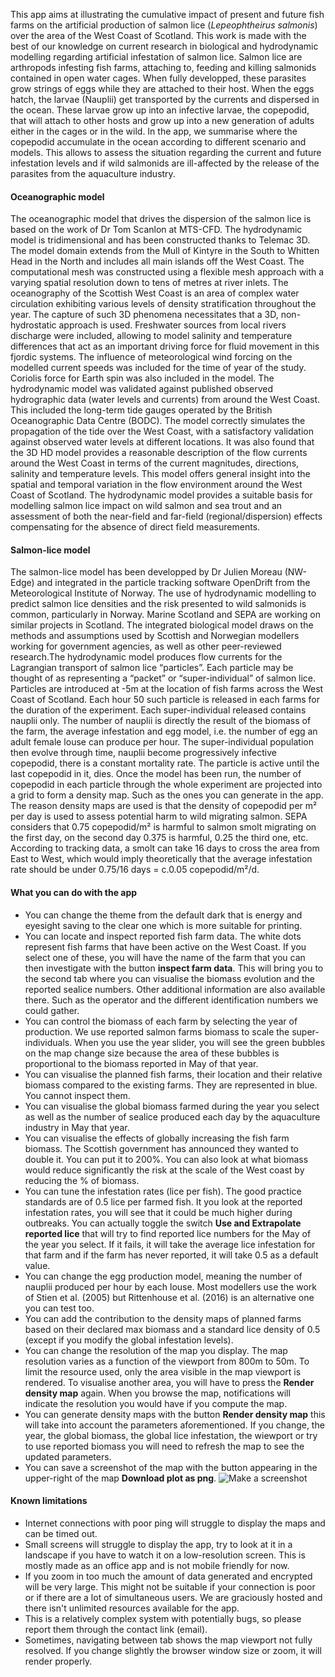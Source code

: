 This app aims at illustrating the cumulative impact of present and future fish farms on the artificial production of salmon lice (*Lepeophtheirus salmonis*) over the area of the West Coast of Scotland. This work is made with the best of our knowledge on current research in biological and hydrodynamic modelling regarding artificial infestation of salmon lice. Salmon lice are arthropods infesting fish farms, attaching to, feeding and killing salmonids contained in open water cages. When fully developped, these parasites grow strings of eggs while they are attached to their host. When the eggs hatch, the larvae (Nauplii) get transported by the currents and dispersed in the ocean. These larvae grow up into an infective larvae, the copepodid, that will attach to other hosts and grow up into a new generation of adults either in the cages or in the wild. In the app, we summarise where the copepodid accumulate in the ocean according to different scenario and models. This allows to assess the situation regarding the current and future infestation levels and if wild salmonids are ill-affected by the release of the parasites from the aquaculture industry.

#### Oceanographic model
The oceanographic model that drives the dispersion of the salmon lice is based on the work of Dr Tom Scanlon at MTS-CFD. The hydrodynamic model is tridimensional and has been constructed thanks to Telemac 3D. The model domain extends from the Mull of Kintyre in the South to Whitten Head in the North and includes all main islands off the West Coast. The computational mesh was constructed using a flexible mesh approach with a varying spatial resolution down to tens of metres at river inlets. The oceanography of the Scottish West Coast is an area of complex water circulation exhibiting various levels of density stratification throughout the year. The capture of such 3D phenomena necessitates that a 3D, non-hydrostatic approach is used. Freshwater sources from local rivers discharge were included, allowing to model salinity and temperature differences that act as an important driving force for fluid movement in this fjordic systems. The influence of meteorological wind forcing on the modelled current speeds was included for the time of year of the study. Coriolis force for Earth spin was also included in the model. The hydrodynamic model was validated against published observed hydrographic data (water levels and currents) from around the West Coast. This included the long-term tide gauges operated by the British Oceanographic Data Centre (BODC). The model correctly simulates the propagation of the tide over the West Coast, with a satisfactory validation against observed water levels at different locations. It was also found that the 3D HD model provides a reasonable description of the flow currents around the West Coast in terms of the current magnitudes, directions, salinity and temperature levels.
This model offers general insight into the spatial and temporal variation in the flow environment around the West Coast of Scotland. The hydrodynamic model provides a suitable basis for modelling salmon lice impact on wild salmon and sea trout and an assessment of both the near-field and far-field (regional/dispersion) effects compensating for the absence of direct field measurements.

#### Salmon-lice model
The salmon-lice model has been developped by Dr Julien Moreau (NW-Edge) and integrated in the particle tracking software OpenDrift from the Meteorological Institute of Norway. The use of hydrodynamic modelling to predict salmon lice densities and the risk presented to wild salmonids is common, particularly in Norway. Marine Scotland and SEPA are working on similar projects in Scotland. The integrated biological model draws on the methods and assumptions used by Scottish and Norwegian modellers working for government agencies, as well as other peer-reviewed research.The hydrodynamic model produces flow currents for the Lagrangian transport of salmon lice “particles”. Each particle may be thought of as representing a “packet” or “super-individual” of salmon lice. Particles are introduced at -5m at the location of fish farms across the West Coast of Scotland. Each hour 50 such particle is released in each farms for the duration of the experiment. Each super-individual released contains nauplii only. The number of nauplii is directly the result of the biomass of the farm, the average infestation and egg model, i.e. the number of egg an adult female louse can produce per hour. The super-individual population then evolve through time, nauplii become progressively infective copepodid, there is a constant mortality rate. The particle is active until the last copepodid in it, dies.
Once the model has been run, the number of copepodid in each particle through the whole experiment are projected into a grid to form a density map. Such as the ones you can generate in the app. The reason density maps are used is that the density of copepodid per m² per day is used to assess potential harm to wild migrating salmon. SEPA considers that 0.75 copepodid/m² is harmful to salmon smolt migrating on the first day, on the second day 0.375 is harmful, 0.25 the third one, etc. According to tracking data, a smolt can take 16 days to cross the area from East to West, which would imply theoretically that the average infestation rate should be under 0.75/16 days = c.0.05 copepodid/m²/d. 

#### What you can do with the app
  * You can change the theme from the default dark that is energy and eyesight saving to the clear one which is more suitable for printing. 
  * You can locate and inspect reported fish farm data. The white dots represent fish farms that have been active on the West Coast. If you select one of these, you will have the name of the farm that you can then investigate with the button **inspect farm data**. This will bring you to the second tab where you can visualise the biomass evolution and the reported sealice numbers. Other additional information are also available there. Such as the operator and the different identification numbers we could gather.
  * You can control the biomass of each farm by selecting the year of production. We use reported salmon farms biomass to scale the super-individuals. When you use the year slider, you will see the green bubbles on the map change size because the area of these bubbles is proportional to the biomass reported in May of that year.
  * You can visualise the planned fish farms, their location and their relative biomass compared to the existing farms. They are represented in blue. You cannot inspect them.
  * You can visualise the global biomass farmed during the year you select as well as the number of sealice produced each day by the aquaculture industry in May that year.
  * You can visualise the effects of globally increasing the fish farm biomass. The Scottish government has announced they wanted to double it. You can put it to 200%. You can also look at what biomass would reduce significantly the risk at the scale of the West coast by reducing the % of biomass.
  * You can tune the infestation rates (lice per fish). The good practice standards are of 0.5 lice per farmed fish. It you look at the reported infestation rates, you will see that it could be much higher during outbreaks. You can actually toggle the switch **Use and Extrapolate reported lice** that will try to find reported lice numbers for the May of the year you select. If it fails, it will take the average lice infestation for that farm and if the farm has never reported, it will take 0.5 as a default value.
  * You can change the egg production model, meaning the number of nauplii produced per hour by each louse. Most modellers use the work of Stien et al. (2005) but Rittenhouse et al. (2016) is an alternative one you can test too.
  * You can add the contribution to the density maps of planned farms based on their declared max biomass and a standard lice density of 0.5 (except if you modify the global infestation levels).
  * You can change the resolution of the map you display. The map resolution varies as a function of the viewport from 800m to 50m. To limit the resource used, only the area visible in the map viewport is rendered. To visualise another area, you will have to press the **Render density map** again. When you browse the map, notifications will indicate the resolution you would have if you compute the map.
  * You can generate density maps with the button **Render density map** this will take into account the parameters aforementioned. If you change, the year, the global biomass, the global lice infestation, the wiewport or try to use reported biomass you will need to refresh the map to see the updated parameters.
  * You can save a screenshot of the map with the button appearing in the upper-right of the map **Download plot as png**.
  ![Make a screenshot](assets/screenshoting.png)
  
#### Known limitations
  * Internet connections with poor ping will struggle to display the maps and can be timed out.
  * Small screens will struggle to display the app, try to look at it in a landscape if you have to watch it on a low-resolution screen. This is mostly made as an office app and is not mobile friendly for now.
  * If you zoom in too much the amount of data generated and encrypted will be very large. This might not be suitable if your connection is poor or if there are a lot of simultaneous users. We are graciously hosted and there isn't unlimited resources available for the app.
  * This is a relatively complex system with potentially bugs, so please report them through the contact link (email).
  * Sometimes, navigating between tab shows the map viewport not fully resolved. If you change slightly the browser window size or zoom, it will render properly.
